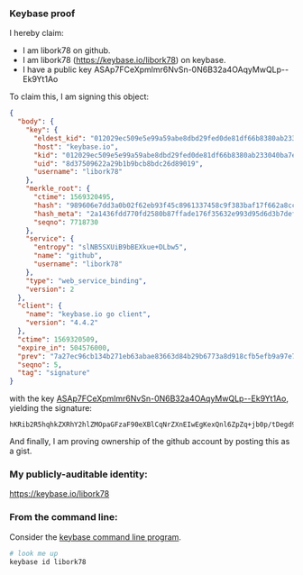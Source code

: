 ### Keybase proof

I hereby claim:

  * I am libork78 on github.
  * I am libork78 (https://keybase.io/libork78) on keybase.
  * I have a public key ASAp7FCeXpmlmr6NvSn-0N6B32a4OAqyMwQLp--Ek9Yt1Ao

To claim this, I am signing this object:

```json
{
  "body": {
    "key": {
      "eldest_kid": "012029ec509e5e99a59abe8dbd29fed0de81df66b8380ab233040ba7ef8493d62dd40a",
      "host": "keybase.io",
      "kid": "012029ec509e5e99a59abe8dbd29fed0de81df66b8380ab233040ba7ef8493d62dd40a",
      "uid": "8d37509622a29b1b9bcb8bdc26d89019",
      "username": "libork78"
    },
    "merkle_root": {
      "ctime": 1569320495,
      "hash": "989606e7dd3a0b02f62eb93f45c8961337458c9f383baf17f662a8cce774ab0da107742727b6bfccaf8442f0acb933a2f566273f76c8bd2af31c6128352a68c9",
      "hash_meta": "2a1436fdd770fd2580b87ffade176f35632e993d95d6d3b7deff07dab295fd6d",
      "seqno": 7718730
    },
    "service": {
      "entropy": "slNB5SXUiB9bBEXkue+DLbw5",
      "name": "github",
      "username": "libork78"
    },
    "type": "web_service_binding",
    "version": 2
  },
  "client": {
    "name": "keybase.io go client",
    "version": "4.4.2"
  },
  "ctime": 1569320509,
  "expire_in": 504576000,
  "prev": "7a27ec96cb134b271eb63abae83663d84b29b6773a8d918cfb5efb9a97e7cbac",
  "seqno": 5,
  "tag": "signature"
}
```

with the key [ASAp7FCeXpmlmr6NvSn-0N6B32a4OAqyMwQLp--Ek9Yt1Ao](https://keybase.io/libork78), yielding the signature:

```
hKRib2R5hqhkZXRhY2hlZMOpaGFzaF90eXBlCqNrZXnEIwEgKexQnl6ZpZq+jb0p/tDegd9muDgKsjMEC6fvhJPWLdQKp3BheWxvYWTESpcCBcQgeifslssTSycetjq66DZj2Esptnc6jZGM+177mpfny6zEIFs+Yx7E36dgZglHGisX4rrGbMLqcFVwr5Nblnub2qYvAgHCo3NpZ8RA4zDjBo2jbUBWUxx7WoE6osgX7OWSbLjG/x1DjtiMKXJZ4/usCr4uevWf2M3elCtNwyE9QQvxvZDu3DOmV5VQDahzaWdfdHlwZSCkaGFzaIKkdHlwZQildmFsdWXEIEkNQD006fUEdI6CScKzcPhP65MxkKJBrGWSu2qUmdEao3RhZ80CAqd2ZXJzaW9uAQ==

```

And finally, I am proving ownership of the github account by posting this as a gist.

### My publicly-auditable identity:

https://keybase.io/libork78

### From the command line:

Consider the [keybase command line program](https://keybase.io/download).

```bash
# look me up
keybase id libork78
```
